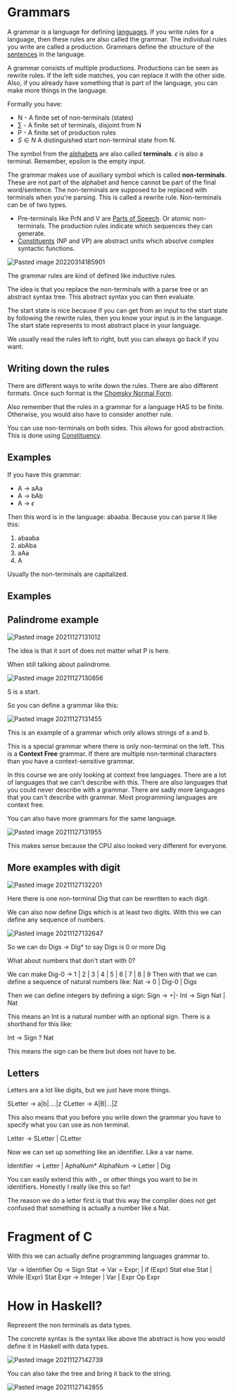 # Grammars 
A grammar is a language for defining [languages](../Languages.md).  If you write rules for a language, then these rules are also called the grammar. The individual rules you write are called a production. Grammars define the structure of the [sentences](../Data/Sentences.md) in the language.

A grammar consists of multiple productions. Productions can be seen as rewrite rules. If the left side matches, you can replace it with the other side. Also, if you already have something that is part of the language, you can make more things in the language.

Formally you have:
- N - A finite set of non-terminals (states)
- $\sum\limits$ - A finite set of terminals, disjoint from N 
- P - A finite set of production rules 
- $S \in N$ A distinguished start non-terminal state from N. 

The symbol from the [alphabets](Alphabet.md) are also called **terminals**. $\epsilon$ is also a terminal. Remember, epsilon is the empty input.

The grammar makes use of auxiliary symbol which is called **non-terminals**. These are not part of the alphabet and hence cannot be part of the final word/sentence. The non-terminals are supposed to be replaced with terminals when you're parsing. This is called a rewrite rule. Non-terminals can be of two types. 

- Pre-terminals like PrN and V are [Parts of Speech](Parts%20of%20Speech.md). Or atomic non-terminals. The production rules indicate which sequences they can generate.
- [Constituents](Constituency.md) (NP and VP) are abstract units which absolve complex syntactic functions. 

![Pasted image 20220314185901](../images/Pasted%20image%2020220314185901.webp)


The grammar rules are kind of defined like inductive rules.

The idea is that you replace the non-terminals with a parse tree or an abstract syntax tree. This abstract syntax you can then evaluate. 


The start state is nice because if you can get from an input to the start state by following the rewrite rules, then you know your input is in the language. The start state represents to most abstract place in your language. 

We usually read the rules left to right, butt you can always go back if you want. 

## Writing down the rules
There are different ways to write down the rules. There are also different formats. Once such format is the [Chomsky Normal Form](Chomsky%20Normal%20Form.md).

Also remember that the rules in a grammar for a language HAS to be finite. Otherwise, you would also have to consider another rule. 

You can use non-terminals on both sides. This allows for good abstraction. This is done using [Constituency](Constituency.md).


## Examples

If you have this grammar:

- A → aAa
- A → bAb
- A → $\epsilon$

Then this word is in the language: abaaba. Because you can parse it like this:
1. abaaba
2. abAba
3. aAa
4. A

Usually the non-terminals are capitalized. 

## Examples

## Palindrome example

![Pasted image 20211127131012](../images/Pasted%20image%2020211127131012.webp)

The idea is that it sort of does not matter what P is here. 

When still talking about palindrome. 

![Pasted image 20211127130856](../images/Pasted%20image%2020211127130856.webp)

S is a start. 

So you can define a grammar like this:

![Pasted image 20211127131455](../images/Pasted%20image%2020211127131455.webp)

This is an example of a grammar which only allows strings of a and b.

This is a special grammar where there is only non-terminal on the left. This is a **Context Free** grammar. If there are multiple non-terminal characters than you have a context-sensitive grammar.

In this course we are only looking at context free languages. There are a lot of languages that we can't describe with this. There are also languages that you could never describe with a grammar. There are sadly more languages that you can't describe with grammar. Most programming languages are context free. 

You can also have more grammars for the same language. 

![Pasted image 20211127131955](../images/Pasted%20image%2020211127131955.webp)

This makes sense because the CPU also looked very different for everyone. 

## More examples with digit
![Pasted image 20211127132201](../images/Pasted%20image%2020211127132201.webp)

Here there is one non-terminal Dig that can be rewritten to each digit. 

We can also now define Digs which is at least two digits. With this we can define any sequence of numbers. 

![Pasted image 20211127132647](../images/Pasted%20image%2020211127132647.webp)

So we can do Digs → Dig* to say Digs is 0 or more Dig

What about numbers that don't start with 0?

We can make Dig-0 → 1 | 2 | 3 | 4 | 5 | 6 | 7 | 8 | 9
Then with that we can define a sequence of natural numbers like:
Nat → 0 | Dig-0 | Digs

Then we can define integers by defining a sign:
Sign → +|-
Int → Sign Nat | Nat 

This means an Int is a natural number with an optional sign. There is a shorthand for this like:

Int -> Sign ? Nat 

This means the sign can be there but does not have to be. 

## Letters
Letters are a lot like digits, but we just have more things. 

SLetter → a|b|....|z
CLetter → A|B|...|Z

This also means that you before you write down the grammar you have to specify what you can use as non terminal. 

Letter → SLetter | CLetter

Now we can set up something like an identifier. Like a var name. 

Identifier -> Letter | AphaNum* 
AlphaNum -> Letter | Dig

You can easily extend this with _ or other things you want to be in identifiers. Honestly I really like this so far!

The reason we do a letter first is that this way the compiler does not get confused that something is actually a number like a Nat. 

# Fragment of C #

With this we can actually define programming languages grammar to.

Var -> Identifier
Op -> Sign 
Stat -> Var = Expr; 
	| if (Expr) Stat else Stat
	| While (Expr) Stat
Expr -> Integer
	| Var
	| Expr Op Expr


# How in Haskell?

Represent the non terminals as data types. 

The concrete syntax is the syntax like above the abstract is how you would define it in Haskell with data types. 

![Pasted image 20211127142739](../images/Pasted%20image%2020211127142739.webp)

You can also take the tree and bring it back to the string. 

![Pasted image 20211127142855](../images/Pasted%20image%2020211127142855.webp)